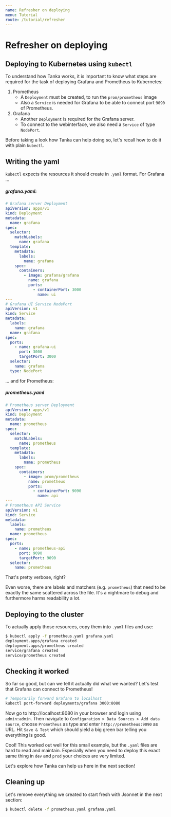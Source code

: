 ```yaml
---
name: Refresher on deploying
menu: Tutorial
route: /tutorial/refresher
---
```


# Refresher on deploying

## Deploying to Kubernetes using `kubectl`

To understand how Tanka works, it is important to know what steps are required
for the task of deploying Grafana and Prometheus to Kubernetes:

1. Prometheus
   - A `Deployment` must be created, to run the `prom/prometheus` image
   - Also a `Service` is needed for Grafana to be able to connect port `9090` of
     Prometheus.
2. Grafana
   - Another `Deployment` is required for the Grafana server.
   - To connect to the webinterface, we also need a `Service` of type
     `NodePort`.

Before taking a look how Tanka can help doing so, let's recall how to do it with
plain `kubectl`.

## Writing the yaml

`kubectl` expects the resources it should create in `.yaml` format. For Grafana
...

##### grafana.yaml:

```yaml
# Grafana server Deployment
apiVersion: apps/v1
kind: Deployment
metadata:
  name: grafana
spec:
  selector:
    matchLabels:
      name: grafana
  template:
    metadata:
      labels:
        name: grafana
    spec:
      containers:
        - image: grafana/grafana
          name: grafana
          ports:
            - containerPort: 3000
              name: ui
---
# Grafana UI Service NodePort
apiVersion: v1
kind: Service
metadata:
  labels:
    name: grafana
  name: grafana
spec:
  ports:
    - name: grafana-ui
      port: 3000
      targetPort: 3000
  selector:
    name: grafana
  type: NodePort
```

... and for Prometheus:

##### prometheus.yaml

```yaml
# Prometheus server Deployment
apiVersion: apps/v1
kind: Deployment
metadata:
  name: prometheus
spec:
  selector:
    matchLabels:
      name: prometheus
  template:
    metadata:
      labels:
        name: prometheus
    spec:
      containers:
        - image: prom/prometheus
          name: prometheus
          ports:
            - containerPort: 9090
              name: api
---
# Prometheus API Service
apiVersion: v1
kind: Service
metadata:
  labels:
    name: prometheus
  name: prometheus
spec:
  ports:
    - name: prometheus-api
      port: 9090
      targetPort: 9090
  selector:
    name: prometheus
```

That's pretty verbose, right?

Even worse, there are labels and matchers (e.g. `prometheus`) that need to be
exactly the same scattered across the file. It's a nightmare to debug and
furthermore harms readability a lot.

## Deploying to the cluster

To actually apply those resources, copy them into `.yaml` files and use:

```bash
$ kubectl apply -f prometheus.yaml grafana.yaml
deployment.apps/grafana created
deployment.apps/prometheus created
service/grafana created
service/prometheus created
```

## Checking it worked

So far so good, but can we tell it actually did what we wanted? Let's test that
Grafana can connect to Prometheus!

```bash
# Temporarily forward Grafana to localhost
kubectl port-forward deployments/grafana 3000:8080
```

Now go to http://localhost:8080 in your browser and login using `admin:admin`.
Then navigate to `Configuration > Data Sources > Add data source`, choose
`Prometheus` as type and enter `http://prometheus:9090` as URL. Hit
`Save & Test` which should yield a big green bar telling you everything is good.

Cool! This worked out well for this small example, but the `.yaml` files are
hard to read and maintain. Especially when you need to deploy this exact same
thing in `dev` and `prod` your choices are very limited.

Let's explore how Tanka can help us here in the next section!

## Cleaning up
Let's remove everything we created to start fresh with Jsonnet in the next section:
```bash
$ kubectl delete -f prometheus.yaml grafana.yaml
```
